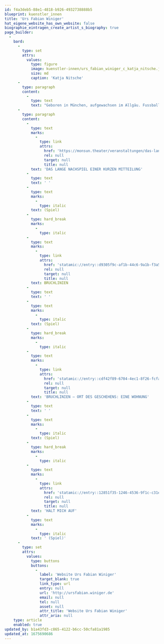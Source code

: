 ```yaml
---
id: f4a3deb5-88e1-4818-b926-4932738888b5
blueprint: kuenstler_innen
title: 'Urs Fabian Winiger'
hat_eigene_website_has_own_website: false
biographie_eintragen_create_artist_s_biography: true
page_builder:
  -
    bard:
      -
        type: set
        attrs:
          values:
            type: figure
            image: kuenstler-innen/urs_fabian_winiger_c_katja_nitsche.jpg
            size: md
            caption: 'Katja Nitsche'
      -
        type: paragraph
        content:
          -
            type: text
            text: "Geboren in München, aufgewachsen im Allgäu. Fussball und Schulchor, Kleinkunstbühne. Ein Jahr in New York, dann Zivildienst mit Obdachlosen. Ernst Busch Hochschule für Schauspielkunst Berlin. Festengagements, u.a. bei Armin Petras und Dagmar Schlingmann. Hörspiele, Studentenfilme, Krimifernsehen. Meistens Täter oder hauptverdächtig, mindestens. Neulich sogar ein Auftritt in einem Hollywood-Horror-Kino-Blockbuster. Ensembletheater in Berlin, München, der Schweiz. Hoffentlich bald wieder am\_monsun.theater Hamburg, an der\_Vagantenbühne Berlin, am Theater Unterm Dach Berlin, Hebbel am Ufer, Heimathafen Neukölln. Familie. Musizieren. Fussball und Snowboarden. Farbe(n) bekennen. Medium sein..."
      -
        type: paragraph
        content:
          -
            type: text
            marks:
              -
                type: link
                attrs:
                  href: 'https://monsun.theater/veranstaltungen/das-lange-nachspiel-einer-kurzen-mitteilung'
                  rel: null
                  target: null
                  title: null
            text: 'DAS LANGE NACHSPIEL EINER KURZEN MITTEILUNG'
          -
            type: text
            text: ' '
          -
            type: text
            marks:
              -
                type: italic
            text: (Spiel)
          -
            type: hard_break
            marks:
              -
                type: italic
          -
            type: text
            marks:
              -
                type: link
                attrs:
                  href: 'statamic://entry::d9305f9c-af1b-44c6-9a1b-f3a596f61b3a'
                  rel: null
                  target: null
                  title: null
            text: BRUCHLINIEN
          -
            type: text
            text: ' '
          -
            type: text
            marks:
              -
                type: italic
            text: (Spiel)
          -
            type: hard_break
            marks:
              -
                type: italic
          -
            type: text
            marks:
              -
                type: link
                attrs:
                  href: 'statamic://entry::cdf42f89-6704-4ec1-8f26-fcfae3ded255'
                  rel: null
                  target: null
                  title: null
            text: 'BRUCHLINIEN – ORT DES GESCHEHENS: EINE WOHNUNG'
          -
            type: text
            text: ' '
          -
            type: text
            marks:
              -
                type: italic
            text: (Spiel)
          -
            type: hard_break
            marks:
              -
                type: italic
          -
            type: text
            marks:
              -
                type: link
                attrs:
                  href: 'statamic://entry::12851f35-1246-4536-9f1c-c31e620a4ebe'
                  rel: null
                  target: null
                  title: null
            text: 'HALT MICH AUF'
          -
            type: text
            marks:
              -
                type: italic
            text: ' (Spiel)'
      -
        type: set
        attrs:
          values:
            type: buttons
            buttons:
              -
                label: 'Website Urs Fabian Winiger'
                target_blank: true
                link_type: url
                entry: null
                url: 'http://ursfabian.winiger.de'
                email: null
                tel: null
                asset: null
                attr_title: 'Website Urs Fabian Winiger'
                attr_aria: null
    type: article
    enabled: true
updated_by: b1a43fd3-c865-4122-b6cc-50cfa81a1985
updated_at: 1675690686
---
```

